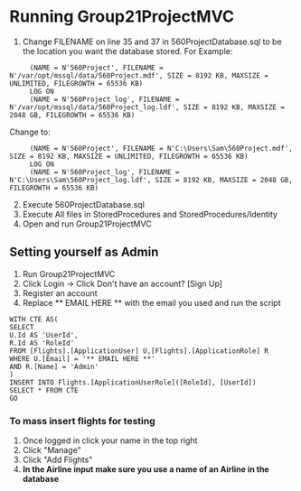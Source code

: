 # Running Group21ProjectMVC
1. Change FILENAME on line 35 and 37 in 560ProjectDatabase.sql to be the location you want the database stored.
For Example:
```
	 (NAME = N'560Project', FILENAME = N'/var/opt/mssql/data/560Project.mdf', SIZE = 8192 KB, MAXSIZE = UNLIMITED, FILEGROWTH = 65536 KB)
	 LOG ON
	 (NAME = N'560Project_log', FILENAME = N'/var/opt/mssql/data/560Project_log.ldf', SIZE = 8192 KB, MAXSIZE = 2048 GB, FILEGROWTH = 65536 KB)
```
Change to:
```
	 (NAME = N'560Project', FILENAME = N'C:\Users\Sam\560Project.mdf', SIZE = 8192 KB, MAXSIZE = UNLIMITED, FILEGROWTH = 65536 KB)
	 LOG ON
	 (NAME = N'560Project_log', FILENAME = N'C:\Users\Sam\560Project_log.ldf', SIZE = 8192 KB, MAXSIZE = 2048 GB, FILEGROWTH = 65536 KB)
```

2. Execute 560ProjectDatabase.sql
3. Execute All files in StoredProcedures and StoredProcedures/Identity
4. Open and run Group21ProjectMVC

## Setting yourself as Admin
1. Run Group21ProjectMVC
2. Click Login -> Click Don't have an account? [Sign Up]
3. Register an account
4. Replace ** EMAIL HERE ** with the email you used and run the script

```
WITH CTE AS(
SELECT
U.Id AS 'UserId',
R.Id AS 'RoleId'
FROM [Flights].[ApplicationUser] U,[Flights].[ApplicationRole] R
WHERE U.[Email] = '** EMAIL HERE **'
AND R.[Name] = 'Admin'
)
INSERT INTO Flights.[ApplicationUserRole]([RoleId], [UserId])
SELECT * FROM CTE
GO
```
### To mass insert flights for testing 
1. Once logged in click your name in the top right
2. Click "Manage"
3. Click "Add Flights"
4. **In the Airline input make sure you use a name of an Airline in the database**
